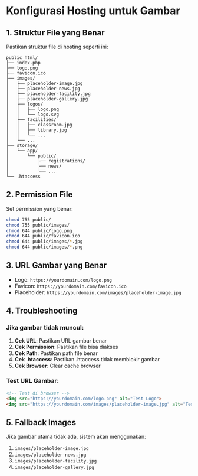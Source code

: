 # Konfigurasi Hosting untuk Gambar

## 1. Struktur File yang Benar

Pastikan struktur file di hosting seperti ini:

```
public_html/
├── index.php
├── logo.png
├── favicon.ico
├── images/
│   ├── placeholder-image.jpg
│   ├── placeholder-news.jpg
│   ├── placeholder-facility.jpg
│   ├── placeholder-gallery.jpg
│   ├── logos/
│   │   ├── logo.png
│   │   └── logo.svg
│   ├── facilities/
│   │   ├── classroom.jpg
│   │   ├── library.jpg
│   │   └── ...
│   └── ...
├── storage/
│   └── app/
│       └── public/
│           ├── registrations/
│           ├── news/
│           └── ...
└── .htaccess
```

## 2. Permission File

Set permission yang benar:
```bash
chmod 755 public/
chmod 755 public/images/
chmod 644 public/logo.png
chmod 644 public/favicon.ico
chmod 644 public/images/*.jpg
chmod 644 public/images/*.png
```

## 3. URL Gambar yang Benar

- Logo: `https://yourdomain.com/logo.png`
- Favicon: `https://yourdomain.com/favicon.ico`
- Placeholder: `https://yourdomain.com/images/placeholder-image.jpg`

## 4. Troubleshooting

### Jika gambar tidak muncul:

1. **Cek URL**: Pastikan URL gambar benar
2. **Cek Permission**: Pastikan file bisa diakses
3. **Cek Path**: Pastikan path file benar
4. **Cek .htaccess**: Pastikan .htaccess tidak memblokir gambar
5. **Cek Browser**: Clear cache browser

### Test URL Gambar:

```html
<!-- Test di browser -->
<img src="https://yourdomain.com/logo.png" alt="Test Logo">
<img src="https://yourdomain.com/images/placeholder-image.jpg" alt="Test Placeholder">
```

## 5. Fallback Images

Jika gambar utama tidak ada, sistem akan menggunakan:
1. `images/placeholder-image.jpg`
2. `images/placeholder-news.jpg`
3. `images/placeholder-facility.jpg`
4. `images/placeholder-gallery.jpg`
